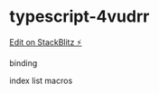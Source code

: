# typescript-4vudrr

[Edit on StackBlitz ⚡️](https://stackblitz.com/edit/typescript-4vudrr)

binding

index
list
macros
